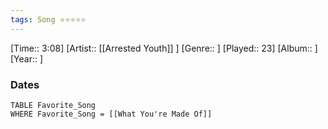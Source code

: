 ```yaml
---
tags: Song ⭐⭐⭐⭐⭐ 
---
```

[Time:: 3:08]
[Artist:: [[Arrested Youth]] ]
[Genre:: ]
[Played:: 23]
[Album:: ]
[Year:: ]
### Dates
````dataview
TABLE Favorite_Song
WHERE Favorite_Song = [[What You're Made Of]]
````